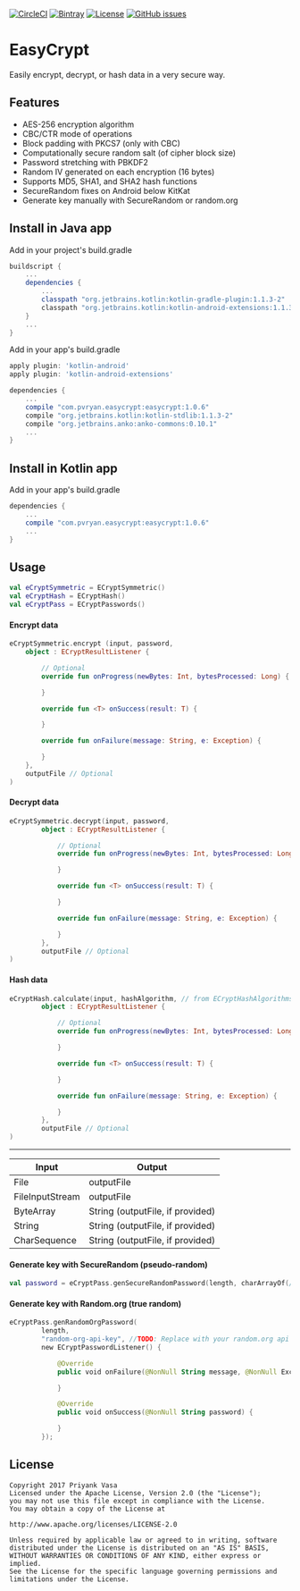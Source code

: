 [![CircleCI](https://img.shields.io/circleci/project/github/ryan652/EasyCrypt.svg)](https://circleci.com/gh/ryan652/EasyCrypt)
[![Bintray](https://img.shields.io/github/release/ryan652/easycrypt.svg)](https://github.com/ryan652/EasyCrypt/releases)
[![License](https://img.shields.io/github/license/ryan652/easycrypt.svg)](LICENSE)
[![GitHub issues](https://img.shields.io/github/issues/ryan652/easycrypt.svg)](https://github.com/ryan652/EasyCrypt/issues)

# EasyCrypt
Easily encrypt, decrypt, or hash data in a very secure way.

## Features
* AES-256 encryption algorithm
* CBC/CTR mode of operations
* Block padding with PKCS7 (only with CBC)
* Computationally secure random salt (of cipher block size)
* Password stretching with PBKDF2
* Random IV generated on each encryption (16 bytes)
* Supports MD5, SHA1, and SHA2 hash functions
* SecureRandom fixes on Android below KitKat
* Generate key manually with SecureRandom or random.org

## Install in Java app
Add in your project's build.gradle
```gradle
buildscript {
    ...
    dependencies {
        ...
        classpath "org.jetbrains.kotlin:kotlin-gradle-plugin:1.1.3-2"
        classpath "org.jetbrains.kotlin:kotlin-android-extensions:1.1.3-2"
    }
    ...
}
```
Add in your app's build.gradle
```gradle
apply plugin: 'kotlin-android'
apply plugin: 'kotlin-android-extensions'

dependencies {
    ...
    compile "com.pvryan.easycrypt:easycrypt:1.0.6"
    compile "org.jetbrains.kotlin:kotlin-stdlib:1.1.3-2"
    compile "org.jetbrains.anko:anko-commons:0.10.1"
    ...
}
```

## Install in Kotlin app
Add in your app's build.gradle
```gradle
dependencies {
    ...
    compile "com.pvryan.easycrypt:easycrypt:1.0.6"
    ...
}
```

## Usage
```kotlin
val eCryptSymmetric = ECryptSymmetric()
val eCryptHash = ECryptHash()
val eCryptPass = ECryptPasswords()
```

#### Encrypt data
```kotlin
eCryptSymmetric.encrypt (input, password,
    object : ECryptResultListener {

        // Optional
        override fun onProgress(newBytes: Int, bytesProcessed: Long) {

        }

        override fun <T> onSuccess(result: T) {

        }

        override fun onFailure(message: String, e: Exception) {

        }
    },
    outputFile // Optional
)
```

#### Decrypt data
```kotlin
eCryptSymmetric.decrypt(input, password,
        object : ECryptResultListener {

            // Optional
            override fun onProgress(newBytes: Int, bytesProcessed: Long) {

            }

            override fun <T> onSuccess(result: T) {

            }

            override fun onFailure(message: String, e: Exception) {

            }
        },
        outputFile // Optional
)
```

#### Hash data
```kotlin
eCryptHash.calculate(input, hashAlgorithm, // from ECryptHashAlgorithms
        object : ECryptResultListener {

            // Optional
            override fun onProgress(newBytes: Int, bytesProcessed: Long) {

            }

            override fun <T> onSuccess(result: T) {

            }

            override fun onFailure(message: String, e: Exception) {

            }
        },
        outputFile // Optional
)
```

------------------------------------------------------
| Input           | Output                           |
|-----------------|----------------------------------|
| File            | outputFile                       |
| FileInputStream | outputFile                       |
| ByteArray       | String (outputFile, if provided) |
| String          | String (outputFile, if provided) |
| CharSequence    | String (outputFile, if provided) |

#### Generate key with SecureRandom (pseudo-random)
```kotlin
val password = eCryptPass.genSecureRandomPassword(length, charArrayOf(/*symbols to be used in password*/))
```

#### Generate key with Random.org (true random)
```kotlin
eCryptPass.genRandomOrgPassword(
        length,
        "random-org-api-key", //TODO: Replace with your random.org api key
        new ECryptPasswordListener() {

            @Override
            public void onFailure(@NonNull String message, @NonNull Exception e) {

            }

            @Override
            public void onSuccess(@NonNull String password) {

            }
        });
```

## License
```
Copyright 2017 Priyank Vasa
Licensed under the Apache License, Version 2.0 (the "License");
you may not use this file except in compliance with the License.
You may obtain a copy of the License at

http://www.apache.org/licenses/LICENSE-2.0

Unless required by applicable law or agreed to in writing, software
distributed under the License is distributed on an "AS IS" BASIS,
WITHOUT WARRANTIES OR CONDITIONS OF ANY KIND, either express or implied.
See the License for the specific language governing permissions and
limitations under the License.
```